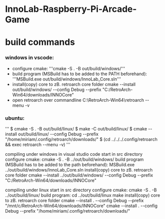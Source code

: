 # InnoLab-Raspberry-Pi-Arcade-Game

# build commands
### windows in vscode:
- configure cmake:
'''cmake -S . -B out/build/windows/'''
- build program (MSBuild has to be added to the PATH beforehand):
'''MSBuild.exe out/build/windows/InnoLab_Core.sln'''
- install(copy) core to zB. retroarch core folder
cmake --install out/build/windows/ --config Debug --prefix "C:/RetroArch-Win64/downloads/INNOCore"
- open retroarch over commandline
C:\RetroArch-Win64\retroarch --menu -v

### ubuntu:
'''
$ cmake -S . -B out/build/linux/
$ make -C out/build/linux/
$ cmake --install out/build/linux/ --config Debug --prefix "/home/miriam/.config/retroarch/downloads/"
$ (cd ../../../.config/retroarch && exec retroarch --menu -v)
'''

compiling under windows in visual studio code
    start in src directory
    configure cmake:
        cmake -S . -B ../out/build/windows/
    build program (MSBuild has to be added to the path beforehand):
        MSBuild.exe ../out/build/windows/InnoLab_Core.sln
    install(copy) core to zB. retroarch core folder
        cmake --install ../out/build/windows/ --config Debug --prefix "C:/RetroArch-Win64/downloads/INNOCore"

compiling under linux
    start in src directory
    configure cmake:
        cmake -S . -B ../out/build/linux/
    build program:
        cd ../out/build/linux
        make
    install(copy) core to zB. retroarch core folder
        cmake --install . --config Debug --prefix "/mnt/c/RetroArch-Win64/downloads/INNOCore"
        cmake --install . --config Debug --prefix "/home/miriam/.config/retroarch/downloads/"

# 

